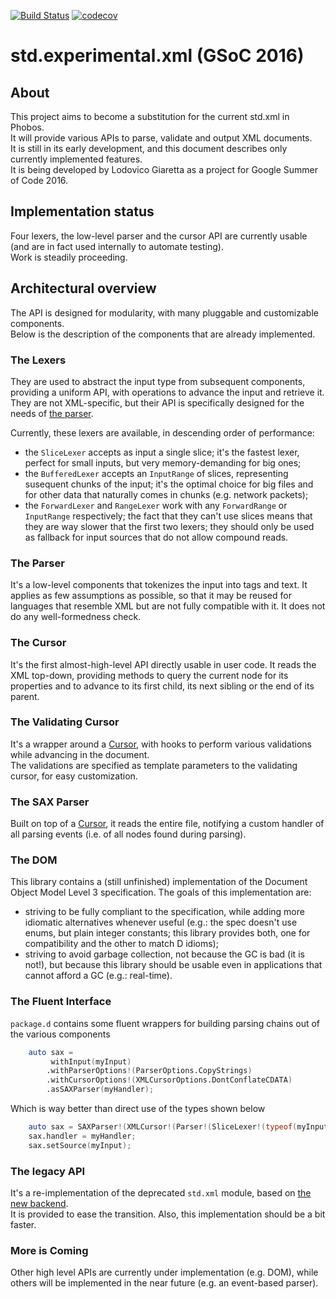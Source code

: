
[![Build Status](https://travis-ci.org/lodo1995/experimental.xml.svg?branch=master)](https://travis-ci.org/lodo1995/experimental.xml)
[![codecov](https://codecov.io/gh/lodo1995/experimental.xml/branch/master/graph/badge.svg)](https://codecov.io/gh/lodo1995/experimental.xml)

# std.experimental.xml (GSoC 2016)

## About
This project aims to become a substitution for the current std.xml in Phobos.  
It will provide various APIs to parse, validate and output XML documents.  
It is still in its early development, and this document describes only currently
implemented features.  
It is being developed by Lodovico Giaretta as a project for Google Summer of Code 2016.

## Implementation status
Four lexers, the low-level parser and the cursor API are currently usable (and are
in fact used internally to automate testing).  
Work is steadily proceeding.

## Architectural overview
The API is designed for modularity, with many pluggable and customizable components.  
Below is the description of the components that are already implemented.

### The Lexers
They are used to abstract the input type from subsequent components, providing a
uniform API, with operations to advance the input and retrieve it. They are not
XML-specific, but their API is specifically designed for the needs of [the parser](#the-parser).

Currently, these lexers are available, in descending order of performance:

- the `SliceLexer` accepts as input a single slice; it's the fastest lexer, perfect
for small inputs, but very memory-demanding for big ones;
- the `BufferedLexer` accepts an `InputRange` of slices, representing susequent
chunks of the input; it's the optimal choice for big files and for other data that
naturally comes in chunks (e.g. network packets);
- the `ForwardLexer` and `RangeLexer` work with any `ForwardRange` or `InputRange` 
respectively; the fact that they can't use slices means that they are way slower that
the first two lexers; they should only be used as fallback for input sources that do
not allow compound reads.

### The Parser
It's a low-level components that tokenizes the input into tags and text. It applies
as few assumptions as possible, so that it may be reused for languages that resemble
XML but are not fully compatible with it. It does not do any well-formedness check.

### The Cursor
It's the first almost-high-level API directly usable in user code. It reads the XML
top-down, providing methods to query the current node for its properties and to advance
to its first child, its next sibling or the end of its parent.

### The Validating Cursor
It's a wrapper around a [Cursor](#the-cursor), with hooks to perform various validations
while advancing in the document.  
The validations are specified as template parameters to the validating cursor, for easy
customization.

### The SAX Parser
Built on top of a [Cursor](#the-cursor), it reads the entire file, notifying a custom
handler of all parsing events (i.e. of all nodes found during parsing).

### The DOM
This library contains a (still unfinished) implementation of the Document Object Model Level 3
specification. The goals of this implementation are:

- striving to be fully compliant to the specification, while adding more idiomatic alternatives
whenever useful (e.g.: the spec doesn't use enums, but plain integer constants; this library
provides both, one for compatibility and the other to match D idioms);
- striving to avoid garbage collection, not because the GC is bad (it is not!), but because this
library should be usable even in applications that cannot afford a GC (e.g.: real-time).

### The Fluent Interface
`package.d` contains some fluent wrappers for building parsing chains out of the various components

```d
    auto sax =
         withInput(myInput)
        .withParserOptions!(ParserOptions.CopyStrings)
        .withCursorOptions!(XMLCursorOptions.DontConflateCDATA)
        .asSAXParser(myHandler);
```

Which is way better than direct use of the types shown below

```d
    auto sax = SAXParser!(XMLCursor!(Parser!(SliceLexer!(typeof(myInput)), ParserOptions.CopyStrings), XMLCursorOptions.DontConflateCDATA), typeof(myHandler));
    sax.handler = myHandler;
    sax.setSource(myInput);
```

### The legacy API
It's a re-implementation of the deprecated `std.xml` module, based on [the new backend](#the-parser).  
It is provided to ease the transition. Also, this implementation should be a bit faster.

### More is Coming
Other high level APIs are currently under implementation (e.g. DOM), while others will
be implemented in the near future (e.g. an event-based parser).
